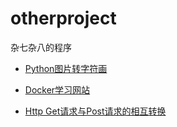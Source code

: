 # otherproject
杂七杂八的程序


* [Python图片转字符画](https://github.com/wfatestaynight/otherproject/blob/master/python/imagetocode.py "需要用到Python库")

* [Docker学习网站](https://github.com/wfatestaynight/otherproject/blob/master/Docker/DockerLearning.md "Docker学习网站")

* [Http Get请求与Post请求的相互转换](https://github.com/wfatestaynight/otherproject/tree/master/get_post "Http Get请求与Post请求的相互转换")
